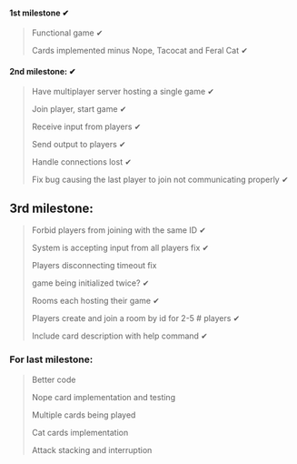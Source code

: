 #### 1st milestone ✔
> Functional game ✔
> 
> Cards implemented minus Nope, Tacocat and Feral Cat ✔

#### 2nd milestone:  ✔
> Have multiplayer server hosting a single game ✔
> 
> Join player, start game ✔
> 
> Receive input from players ✔
> 
> Send output to players ✔
> 
> Handle connections lost  ✔
> 
> Fix bug causing the last player to join not communicating properly ✔

## 3rd milestone:
> Forbid players from joining with the same ID ✔
> 
> System is accepting input from all players fix ✔
> 
> Players disconnecting timeout fix
> 
> game being initialized twice? ✔
>
> Rooms each hosting their game ✔
> 
> Players create and join a room by id for 2-5 # players ✔
>
> Include card description with help command ✔

### For last milestone:
> Better code
>
> Nope card implementation and testing
> 
> Multiple cards being played
>
> Cat cards implementation
> 
> Attack stacking and interruption



